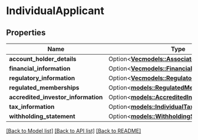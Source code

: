 # IndividualApplicant

## Properties

Name | Type | Description | Notes
------------ | ------------- | ------------- | -------------
**account_holder_details** | Option<[**Vec<models::AssociatedIndividual>**](AssociatedIndividual.md)> |  | [optional]
**financial_information** | Option<[**Vec<models::FinancialInformation>**](FinancialInformation.md)> |  | [optional]
**regulatory_information** | Option<[**Vec<models::RegulatoryInformation>**](RegulatoryInformation.md)> |  | [optional]
**regulated_memberships** | Option<[**models::RegulatedMemberships**](RegulatedMemberships.md)> |  | [optional]
**accredited_investor_information** | Option<[**models::AccreditedInvestorInformation**](AccreditedInvestorInformation.md)> |  | [optional]
**tax_information** | Option<[**models::IndividualTaxInformation**](IndividualTaxInformation.md)> |  | [optional]
**withholding_statement** | Option<[**models::WithholdingStatementType**](WithholdingStatementType.md)> |  | [optional]

[[Back to Model list]](../README.md#documentation-for-models) [[Back to API list]](../README.md#documentation-for-api-endpoints) [[Back to README]](../README.md)


